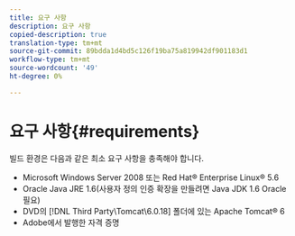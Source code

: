 ```yaml
---
title: 요구 사항
description: 요구 사항
copied-description: true
translation-type: tm+mt
source-git-commit: 89bdda1d4bd5c126f19ba75a819942df901183d1
workflow-type: tm+mt
source-wordcount: '49'
ht-degree: 0%

---
```



# 요구 사항{#requirements}

빌드 환경은 다음과 같은 최소 요구 사항을 충족해야 합니다.

* Microsoft Windows Server 2008 또는 Red Hat® Enterprise Linux® 5.6
* Oracle Java JRE 1.6(사용자 정의 인증 확장을 만들려면 Java JDK 1.6 Oracle 필요)
* DVD의 [!DNL Third Party\Tomcat\6.0.18] 폴더에 있는 Apache Tomcat® 6
* Adobe에서 발행한 자격 증명

